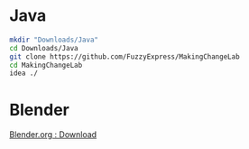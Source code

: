 # Java
```bash
mkdir "Downloads/Java"
cd Downloads/Java
git clone https://github.com/FuzzyExpress/MakingChangeLab
cd MakingChangeLab
idea ./
```

# Blender
[Blender.org : Download
](https://www.blender.org/download/)